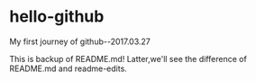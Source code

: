 # hello-github
My first journey of github--2017.03.27

This is backup of README.md!
Latter,we'll see the difference of README.md and readme-edits.
